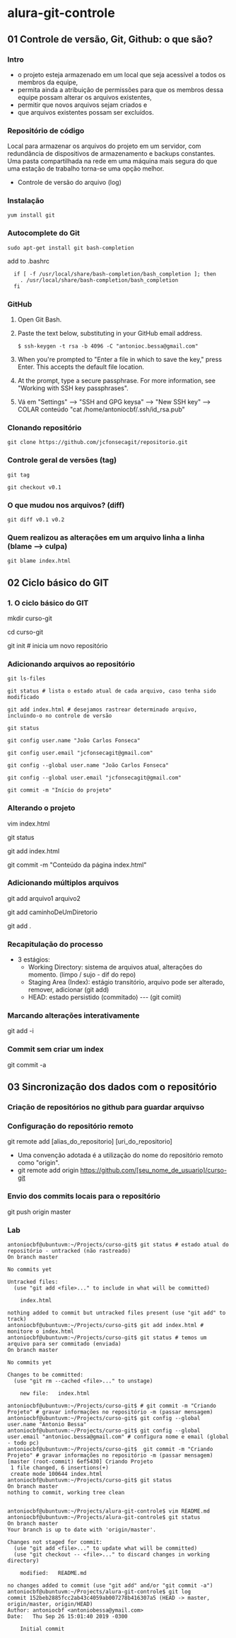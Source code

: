 # alura-git-controle

## 01 Controle de versão, Git, Github: o que são?

### Intro
* o projeto esteja armazenado em um local que seja acessível a todos os membros da equipe, 
* permita ainda a atribuição de permissões para que os membros dessa equipe possam alterar os arquivos existentes, 
* permitir que novos arquivos sejam criados e 
* que arquivos existentes possam ser excluídos.

### Repositório de código

Local para armazenar os arquivos do projeto em um servidor, com redundância de dispositivos de armazenamento e backups constantes. Uma pasta compartilhada na rede em uma máquina mais segura do que uma estação de trabalho torna-se uma opção melhor.
* Controle de versão do arquivo (log)

### Instalação

`yum install git`


### Autocomplete do Git

`sudo apt-get install git bash-completion`

add to .bashrc

```
  if [ -f /usr/local/share/bash-completion/bash_completion ]; then
    . /usr/local/share/bash-completion/bash_completion
  fi
```

### GitHub

1. Open Git Bash.

2. Paste the text below, substituting in your GitHub email address.

   `$ ssh-keygen -t rsa -b 4096 -C "antonioc.bessa@gmail.com" `

3. When you're prompted to "Enter a file in which to save the key," press Enter. This accepts the default file location.

4. At the prompt, type a secure passphrase. For more information, see "Working with SSH key passphrases".

5. Vá em "Settings" --> "SSH and GPG keysa" --> "New SSH key"  --> COLAR conteúdo  "cat /home/antoniocbf/.ssh/id_rsa.pub"

### Clonando repositório

`git clone https://github.com/jcfonsecagit/repositorio.git `

### Controle geral de versões (tag)

`git tag`

`git checkout v0.1`


### O que mudou nos arquivos? (diff)
`git diff v0.1 v0.2`


### Quem realizou as alterações em um arquivo linha a linha (blame --> culpa)
`git blame index.html`

## 02 Ciclo básico do GIT

### 1. O ciclo básico do GIT

mkdir curso-git

cd curso-git

git init #  inicia um novo repositório

### Adicionando arquivos ao repositório
```
git ls-files

git status # lista o estado atual de cada arquivo, caso tenha sido modificado

git add index.html # desejamos rastrear determinado arquivo, incluindo-o no controle de versão

git status

git config user.name "João Carlos Fonseca"

git config user.email "jcfonsecagit@gmail.com"

git config --global user.name "João Carlos Fonseca"

git config --global user.email "jcfonsecagit@gmail.com"

git commit -m "Início do projeto"

```


### Alterando o projeto
vim index.html

git status

git add index.html

git commit -m "Conteúdo da página index.html"

### Adicionando múltiplos arquivos
git add arquivo1 arquivo2

git add caminhoDeUmDiretorio

git add .

### Recapitulação do processo
* 3 estágios:
	* Working Directory: sistema de arquivos atual, alterações do momento. (limpo / sujo - dif do repo)
	* Staging Area (Index): estágio transitório, arquivo pode ser alterado, remover, adicionar (git add) 
	* HEAD: estado persistido (commitado) --- (git comiit)

### Marcando alterações interativamente
git add -i

### Commit sem criar um index
git commit -a


## 03 Sincronização dos dados com o repositório

### Criação de repositórios no github para guardar arquivso

### Configuração do repositório remoto

git remote add [alias_do_repositorio] [uri_do_repositorio]

* Uma convenção adotada é a utilização do nome do repositório remoto como "origin".
* git remote add origin https://github.com/[seu_nome_de_usuario]/curso-git

### Envio dos commits locais para o repositório
git push origin master


### Lab

```
antoniocbf@ubuntuvm:~/Projects/curso-git$ git status # estado atual do repositório - untracked (não rastreado)
On branch master

No commits yet

Untracked files:
  (use "git add <file>..." to include in what will be committed)

	index.html

nothing added to commit but untracked files present (use "git add" to track)
antoniocbf@ubuntuvm:~/Projects/curso-git$ git add index.html # monitore o index.html
antoniocbf@ubuntuvm:~/Projects/curso-git$ git status # temos um arquivo para ser commitado (enviada)
On branch master

No commits yet

Changes to be committed:
  (use "git rm --cached <file>..." to unstage)

	new file:   index.html

antoniocbf@ubuntuvm:~/Projects/curso-git$ # git commit -m "Criando Projeto" # gravar informações no repositório -m (passar mensagem)
antoniocbf@ubuntuvm:~/Projects/curso-git$ git config --global user.name "Antonio Bessa"
antoniocbf@ubuntuvm:~/Projects/curso-git$ git config --global user.email "antonioc.bessa@gmail.com" # configura nome e email (global - todo pc)
antoniocbf@ubuntuvm:~/Projects/curso-git$  git commit -m "Criando Projeto" # gravar informações no repositório -m (passar mensagem)
[master (root-commit) 6ef5430] Criando Projeto
 1 file changed, 6 insertions(+)
 create mode 100644 index.html
antoniocbf@ubuntuvm:~/Projects/curso-git$ git status
On branch master
nothing to commit, working tree clean


antoniocbf@ubuntuvm:~/Projects/alura-git-controle$ vim README.md 
antoniocbf@ubuntuvm:~/Projects/alura-git-controle$ git status
On branch master
Your branch is up to date with 'origin/master'.

Changes not staged for commit:
  (use "git add <file>..." to update what will be committed)
  (use "git checkout -- <file>..." to discard changes in working directory)

	modified:   README.md

no changes added to commit (use "git add" and/or "git commit -a")
antoniocbf@ubuntuvm:~/Projects/alura-git-controle$ git log
commit 152beb2885fcc2ab43c4059ab007278b416307a5 (HEAD -> master, origin/master, origin/HEAD)
Author: antoniocbf <antoniobessa@ymail.com>
Date:   Thu Sep 26 15:01:40 2019 -0300

    Initial commit
```
